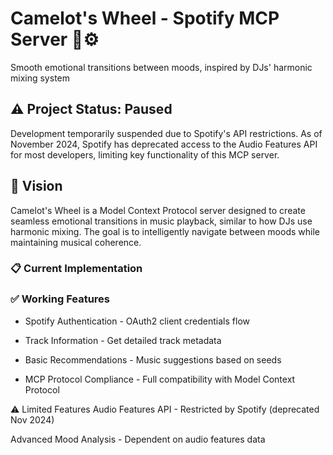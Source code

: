 # Camelot's Wheel - Spotify MCP Server 🎵⚙️
Smooth emotional transitions between moods, inspired by DJs' harmonic mixing system

## ⚠️ Project Status: Paused
Development temporarily suspended due to Spotify's API restrictions. As of November 2024, Spotify has deprecated access to the Audio Features API for most developers, limiting key functionality of this MCP server.

## 🎯 Vision
Camelot's Wheel is a Model Context Protocol server designed to create seamless emotional transitions in music playback, similar to how DJs use harmonic mixing. The goal is to intelligently navigate between moods while maintaining musical coherence.

### 📋 Current Implementation
### ✅ Working Features
- Spotify Authentication - OAuth2 client credentials flow

- Track Information - Get detailed track metadata

- Basic Recommendations - Music suggestions based on seeds

- MCP Protocol Compliance - Full compatibility with Model Context Protocol

⚠️ Limited Features
Audio Features API - Restricted by Spotify (deprecated Nov 2024)

Advanced Mood Analysis - Dependent on audio features data

